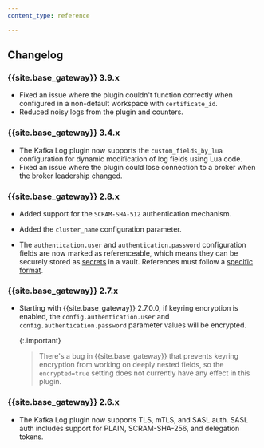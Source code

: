 ```yaml
---
content_type: reference

---
```


## Changelog

### {{site.base_gateway}} 3.9.x
* Fixed an issue where the plugin couldn't function correctly when configured in a non-default workspace with `certificate_id`.
* Reduced noisy logs from the plugin and counters.

### {{site.base_gateway}} 3.4.x
* The Kafka Log plugin now supports the `custom_fields_by_lua` configuration for 
dynamic modification of log fields using Lua code.
* Fixed an issue where the plugin could lose connection to a broker when the broker leadership changed.

### {{site.base_gateway}} 2.8.x

* Added support for the `SCRAM-SHA-512` authentication mechanism.

* Added the `cluster_name` configuration parameter.

* The `authentication.user` and `authentication.password` configuration fields are now marked as
referenceable, which means they can be securely stored as
[secrets](/gateway/secrets-management/)
in a vault. References must follow a [specific format](/gateway/secrets-management/).

### {{site.base_gateway}} 2.7.x

* Starting with {{site.base_gateway}} 2.7.0.0, if keyring encryption is enabled,
 the `config.authentication.user` and `config.authentication.password` parameter
 values will be encrypted.

  {:.important}
  > There's a bug in {{site.base_gateway}} that prevents keyring encryption
  from working on deeply nested fields, so the `encrypted=true` setting does not
  currently have any effect in this plugin.

### {{site.base_gateway}} 2.6.x
*  The Kafka Log plugin now supports TLS, mTLS, and SASL auth.
SASL auth includes support for PLAIN, SCRAM-SHA-256, and delegation tokens.